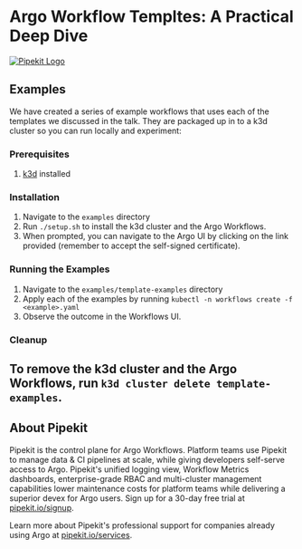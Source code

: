 # Argo Workflow Templtes: A Practical Deep Dive

[![Pipekit Logo](https://raw.githubusercontent.com/pipekit/talk-demos/main/assets/images/pipekit-logo.png)](https://pipekit.io?utm_campaign=talk-demos)

<!--
## The talk
The talk recording [can be found here](https://youtu.be/grDJ3o2VLUE).

The slide deck for this talk can be found [here](assets/slide-deck.pdf).
-->
## Examples

We have created a series of example workflows that uses each of the templates we discussed in the talk. They are packaged up in to a k3d cluster so you can run locally and experiment:

### Prerequisites
1. [k3d](https://k3d.io/#installation) installed

### Installation
1. Navigate to the `examples` directory
1. Run `./setup.sh` to install the k3d cluster and the Argo Workflows.
1. When prompted, you can navigate to the Argo UI by clicking on the link provided (remember to accept the self-signed certificate).

### Running the Examples
1. Navigate to the `examples/template-examples` directory
1. Apply each of the examples by running `kubectl -n workflows create -f <example>.yaml`
1. Observe the outcome in the Workflows UI.

### Cleanup
To remove the k3d cluster and the Argo Workflows, run `k3d cluster delete template-examples`.
---

## About Pipekit

Pipekit is the control plane for Argo Workflows. Platform teams use Pipekit to manage data & CI pipelines at scale, while giving developers self-serve access to Argo. Pipekit's unified logging view, Workflow Metrics dashboards, enterprise-grade RBAC and multi-cluster management capabilities lower maintenance costs for platform teams while delivering a superior devex for Argo users. Sign up for a 30-day free trial at [pipekit.io/signup](https://pipekit.io/signup?utm_campaign=talk-demos).

Learn more about Pipekit's professional support for companies already using Argo at [pipekit.io/services](https://pipekit.io/services?utm_campaign=talk-demos).
